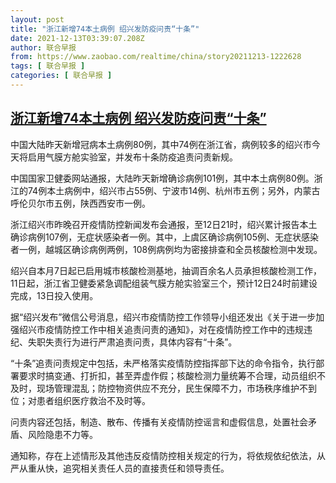 ```yaml
---
layout: post
title: "浙江新增74本土病例 绍兴发防疫问责“十条”"
date: 2021-12-13T03:39:07.208Z
author: 联合早报
from: https://www.zaobao.com/realtime/china/story20211213-1222628
tags: [ 联合早报 ]
categories: [ 联合早报 ]
---
```

<!--1639388820000-->
[浙江新增74本土病例 绍兴发防疫问责“十条”](https://www.zaobao.com/realtime/china/story20211213-1222628)
------

<div>
<p>中国大陆昨天新增冠病本土病例80例，其中74例在浙江省，病例较多的绍兴市今天将启用气膜方舱实验室，并发布十条防疫追责问责新规。</p><p>中国国家卫健委网站通报，大陆昨天新增确诊病例101例，其中本土病例80例。浙江的74例本土病例中，绍兴市占55例、宁波市14例、杭州市五例；另外，内蒙古呼伦贝尔市五例，陕西西安市一例。</p><p>浙江绍兴市昨晚召开疫情防控新闻发布会通报，至12日21时，绍兴累计报告本土确诊病例107例，无症状感染者一例。其中，上虞区确诊病例105例、无症状感染者一例，越城区确诊病例两例，108例病例均为密接排查和全员核酸检测中发现。</p><section id="imu"><div id="dfp-ad-imu1">        </div></section><p>绍兴自本月7日起已启用城市核酸检测基地，抽调百余名人员承担核酸检测工作，11日起，浙江省卫健委紧急调配组装气膜方舱实验室三个，预计12日24时前建设完成，13日投入使用。</p><p>据“绍兴发布”微信公号消息，绍兴市疫情防控工作领导小组还发出《关于进一步加强绍兴市疫情防控工作中相关追责问责的通知》，对在疫情防控工作中的违规违纪、失职失责行为进行严肃追责问责，具体内容有“十条”。</p><p>“十条”追责问责规定中包括，未严格落实疫情防控指挥部下达的命令指令，执行部署要求时搞变通、打折扣，甚至弄虚作假；核酸检测力量统筹不合理，动员组织不及时，现场管理混乱；防控物资供应不充分，民生保障不力，市场秩序维护不到位；对患者组织医疗救治不及时等。</p><div id="innity-in-post"></div><div id="dfp-ad-midarticlespecial">        </div><p>问责内容还包括，制造、散布、传播有关疫情防控谣言和虚假信息，处置社会矛盾、风险隐患不力等。</p><p>通知称，存在上述情形及其他违反疫情防控相关规定的行为，将依规依纪依法，从严从重从快，追究相关责任人员的直接责任和领导责任。</p>      <div class="cx_paywall_placeholder" id="sph_cdp_40"></div>
</div>
